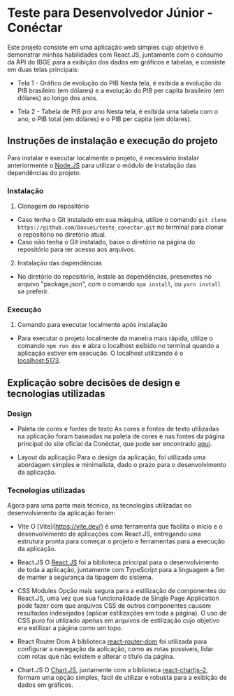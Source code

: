 # Teste para Desenvolvedor Júnior - Conéctar

Este projeto consiste em uma aplicação web simples cujo objetivo é demonstrar minhas habilidades com React.JS, juntamente com o consumo da API do IBGE para a exibição dos dados em gráficos e tabelas, e consiste em duas telas principais:

* Tela 1 - Gráfico de evolução do PIB
Nesta tela, é exibida a evolução do PIB brasileiro (em dólares) e a evolução do PIB per capita brasileiro (em dólares) ao longo dos anos.

* Tela 2 - Tabela de PIB por ano
Nesta tela, é exibida uma tabela com o ano, o PIB total (em dólares) e o PIB per capita (em dólares).

## Instruções de instalação e execução do projeto

Para instalar e executar localmente o projeto, é necessário instalar anteriormente o [Node.JS](https://nodejs.org/) para utilizar o módulo de instalação das dependências do projeto.

### Instalação

1. Clonagem do repositório
  - Caso tenha o Git instalado em sua máquina, utilize o comando `git clone https://github.com/Davuei/teste_conectar.git` no terminal para clonar o repositório no diretório atual.
  - Caso não tenha o Git instalado, baixe o diretório na página do repositório para ter acesso aos arquivos.

2. Instalação das dependências
  - No diretório do repositório, instale as dependências, presenetes no arquivo "package.json", com o comando `npm install`, ou `yarn install` se preferir.

### Execução

1. Comando para executar localmente após instalação
  - Para executar o projeto localmente da maneira mais rápida, utilize o comando `npm run dev` e abra o localhost exibido no terminal quando a aplicação estiver em execução. O localhost utilizando é o [localhost:5173](http://localhost:5173).

## Explicação sobre decisões de design e tecnologias utilizadas
### Design

* Paleta de cores e fontes de texto
As cores e fontes de texto utilizadas na aplicação foram baseadas na paleta de cores e nas fontes da página principal do site oficial da Conéctar, que pode ser encontrado [aqui](https://www.conectarapp.com.br/).

* Layout da aplicação
Para o design da aplicação, foi utilizada uma abordagem simples e minimalista, dado o prazo para o desenvolvimento da aplicação.

### Tecnologias utilizadas

Agora para uma parte mais técnica, as tecnologias utilizadas no desenvolvimento da aplicação foram:

* Vite
O [Vite]{https://vite.dev/} é uma ferramenta que facilita o início e o desenvolvimento de aplicações com React.JS, entregando uma estrutura pronta para começar o projeto e ferramentas para a execução da aplicação.

* React.JS
O [React.JS](https://react.dev/) foi a biblioteca principal para o desenvolvimento de toda a aplicação, juntamente com TypeScript para a linguagem a fim de manter a segurança da tipagem do sistema.

* CSS Modules
Opção mais segura para a estilização de componentes do React.JS, uma vez que sua funcionalidade de Single Page Application pode fazer com que arquivos CSS de outros componentes causem resultados indesejados (aplicar estilizações em toda a página).
O uso de CSS puro foi utilizado apenas em arquivos de estilização cujo objetivo era estilizar a página como um topo.

* React Router Dom
A biblioteca [react-router-dom](https://www.npmjs.com/package/react-router-dom) foi utilizada para configurar a navegação da aplicação, como as rotas possíveis, lidar com rotas que não existem e alterar o título da página.

* Chart.JS
O [Chart.JS](https://www.npmjs.com/package/chart.js), juntamente com a biblioteca [react-chartjs-2](https://www.npmjs.com/package/react-chartjs-2), formam uma opção simples, fácil de utilizar e robusta para a exibição de dados em gráficos.